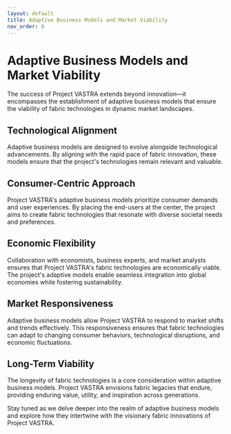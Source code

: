 ```yaml
---
layout: default
title: Adaptive Business Models and Market Viability
nav_order: 8
---
```


# Adaptive Business Models and Market Viability

The success of Project VASTRA extends beyond innovation—it encompasses the establishment of adaptive business models that ensure the viability of fabric technologies in dynamic market landscapes.

## Technological Alignment

Adaptive business models are designed to evolve alongside technological advancements. By aligning with the rapid pace of fabric innovation, these models ensure that the project's technologies remain relevant and valuable.

## Consumer-Centric Approach

Project VASTRA's adaptive business models prioritize consumer demands and user experiences. By placing the end-users at the center, the project aims to create fabric technologies that resonate with diverse societal needs and preferences.

## Economic Flexibility

Collaboration with economists, business experts, and market analysts ensures that Project VASTRA's fabric technologies are economically viable. The project's adaptive models enable seamless integration into global economies while fostering sustainability.

## Market Responsiveness

Adaptive business models allow Project VASTRA to respond to market shifts and trends effectively. This responsiveness ensures that fabric technologies can adapt to changing consumer behaviors, technological disruptions, and economic fluctuations.

## Long-Term Viability

The longevity of fabric technologies is a core consideration within adaptive business models. Project VASTRA envisions fabric legacies that endure, providing enduring value, utility, and inspiration across generations.

Stay tuned as we delve deeper into the realm of adaptive business models and explore how they intertwine with the visionary fabric innovations of Project VASTRA.
